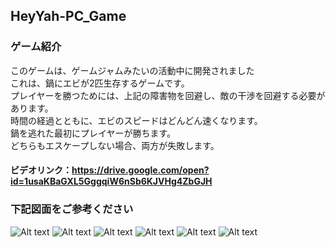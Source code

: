 ## HeyYah-PC_Game
### ゲーム紹介
このゲームは、ゲームジャムみたいの活動中に開発されました<br>
これは、鍋にエビが2匹生存するゲームです。<br>
プレイヤーを勝つためには、上記の障害物を回避し、敵の干渉を回避する必要があります。 <br>
時間の経過とともに、エビのスピードはどんどん速くなります。　<br>
鍋を逃れた最初にプレイヤーが勝ちます。 <br>
どちらもエスケープしない場合、両方が失敗します。 <br>

#### ビデオリンク：https://drive.google.com/open?id=1usaKBaGXL5GggqiW6nSb6KJVHg4ZbGJH<br>

### 下記図面をご参考ください
![Alt text](https://i.imgur.com/1tLVoEW.jpg "Start Menu")
![Alt text](https://i.imgur.com/1VfGYDa.jpg "Help Menu")
![Alt text](https://i.imgur.com/lN8LyZ1.jpg "Game Scene")
![Alt text](https://i.imgur.com/64V1Kno.jpg "Game Scene")
![Alt text](https://i.imgur.com/lFY481V.jpg "Game Scene")
![Alt text](https://i.imgur.com/9Sj51Aa.jpg "Game Scene")
